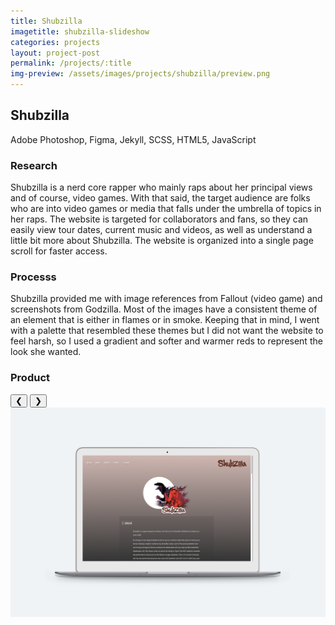 ```yaml
---
title: Shubzilla
imagetitle: shubzilla-slideshow
categories: projects
layout: project-post
permalink: /projects/:title
img-preview: /assets/images/projects/shubzilla/preview.png
---
```


<h2>Shubzilla</h2>

<span class="tools">Adobe Photoshop, Figma, Jekyll, SCSS, HTML5, JavaScript</span>

<h3>Research</h3>

 Shubzilla is a nerd core rapper who mainly raps about her principal views and of course, video games. With that said, the target audience are folks who are into video games or media that falls under the umbrella of topics in her raps. The website is targeted for collaborators and fans, so they can easily view tour dates, current music and videos, as well as understand a little bit more about Shubzilla. The website is organized into a single page scroll for faster access.
        
<h3>Processs</h3>

Shubzilla provided me with image references from Fallout (video game) and screenshots from Godzilla. Most of the images have a consistent theme of an element that is either in flames or in smoke. Keeping that in mind, I went with a palette that resembled these themes but I did not want the website to feel harsh, so I used a gradient and softer and warmer reds to represent the look she wanted.

<h3>Product</h3>

<div class ="slideshow-container" size="3">
	<button class="prev">&#10094;</button>
	<button class="next">&#10095;</button>
	<div class="slideshow-content">
		<img class="image-slides" src="/assets/images/projects/shubzilla/portfolio/0.png">
	</div>
</div>  

